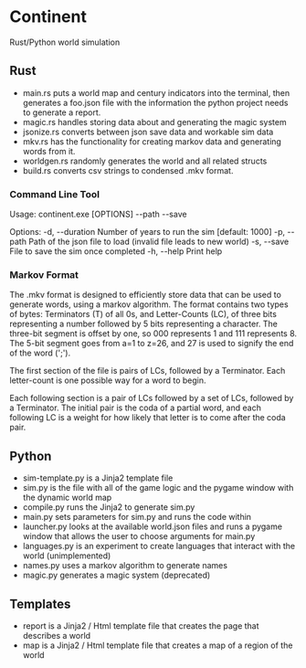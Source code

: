 # Continent

Rust/Python world simulation

## Rust

- main.rs puts a world map and century indicators into the terminal, then generates a foo.json file with the information the python project needs to generate a report.
- magic.rs handles storing data about and generating the magic system
- jsonize.rs converts between json save data and workable sim data
- mkv.rs has the functionality for creating markov data and generating words from it.
- worldgen.rs randomly generates the world and all related structs
- build.rs converts csv strings to condensed .mkv format.

### Command Line Tool

Usage: continent.exe \[OPTIONS\] --path <PATH> --save <SAVE>

Options:
-d, --duration <DURATION> Number of years to run the sim [default: 1000]
-p, --path <PATH> Path of the json file to load (invalid file leads to new world)
-s, --save <SAVE> File to save the sim once completed
-h, --help Print help

### Markov Format

The .mkv format is designed to efficiently store data that can be used to generate words, using a markov algorithm. The format contains two types of bytes: Terminators (T) of all 0s, and Letter-Counts (LC), of three bits representing a number followed by 5 bits representing a character. The three-bit segment is offset by one, so 000 represents 1 and 111 represents 8. The 5-bit segment goes from a=1 to z=26, and 27 is used to signify the end of the word (';').

The first section of the file is pairs of LCs, followed by a Terminator. Each letter-count is one possible way for a word to begin.

Each following section is a pair of LCs followed by a set of LCs, followed by a Terminator. The initial pair is the coda of a partial word, and each following LC is a weight for how likely that letter is to come after the coda pair.

## Python

- sim-template.py is a Jinja2 template file
- sim.py is the file with all of the game logic and the pygame window with the dynamic world map
- compile.py runs the Jinja2 to generate sim.py
- main.py sets parameters for sim.py and runs the code within
- launcher.py looks at the available world.json files and runs a pygame window that allows the user to choose arguments for main.py
- languages.py is an experiment to create languages that interact with the world (unimplemented)
- names.py uses a markov algorithm to generate names
- magic.py generates a magic system (deprecated)

## Templates

- report is a Jinja2 / Html template file that creates the page that describes a world
- map is a Jinja2 / Html template file that creates a map of a region of the world
